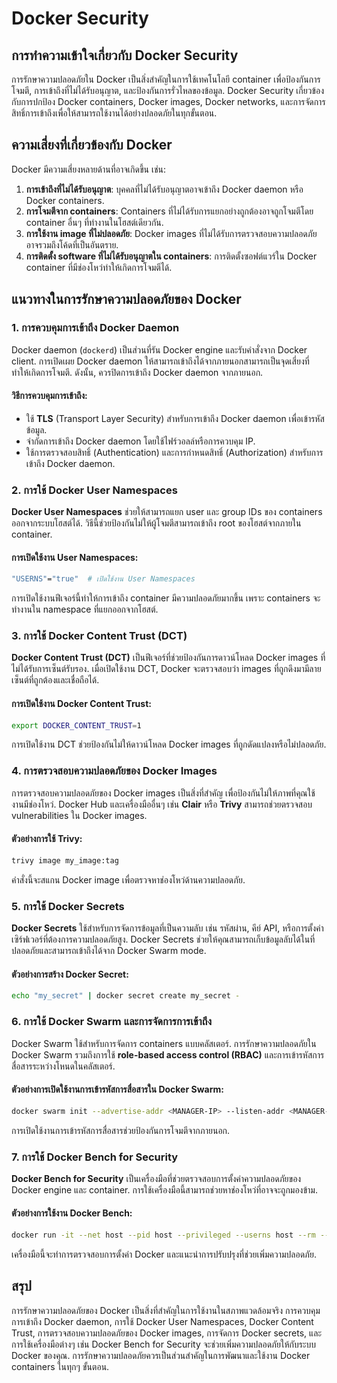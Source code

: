 # Docker Security

## การทำความเข้าใจเกี่ยวกับ Docker Security

การรักษาความปลอดภัยใน Docker เป็นสิ่งสำคัญในการใช้เทคโนโลยี container เพื่อป้องกันการโจมตี, การเข้าถึงที่ไม่ได้รับอนุญาต, และป้องกันการรั่วไหลของข้อมูล. Docker Security เกี่ยวข้องกับการปกป้อง Docker containers, Docker images, Docker networks, และการจัดการสิทธิ์การเข้าถึงเพื่อให้สามารถใช้งานได้อย่างปลอดภัยในทุกขั้นตอน.

## ความเสี่ยงที่เกี่ยวข้องกับ Docker

Docker มีความเสี่ยงหลายด้านที่อาจเกิดขึ้น เช่น:

1. **การเข้าถึงที่ไม่ได้รับอนุญาต**: บุคคลที่ไม่ได้รับอนุญาตอาจเข้าถึง Docker daemon หรือ Docker containers.
2. **การโจมตีจาก containers**: Containers ที่ไม่ได้รับการแยกอย่างถูกต้องอาจถูกโจมตีโดย container อื่นๆ ที่ทำงานในโฮสต์เดียวกัน.
3. **การใช้งาน image ที่ไม่ปลอดภัย**: Docker images ที่ไม่ได้รับการตรวจสอบความปลอดภัยอาจรวมถึงโค้ดที่เป็นอันตราย.
4. **การติดตั้ง software ที่ไม่ได้รับอนุญาตใน containers**: การติดตั้งซอฟต์แวร์ใน Docker container ที่มีช่องโหว่ทำให้เกิดการโจมตีได้.

## แนวทางในการรักษาความปลอดภัยของ Docker

### 1. การควบคุมการเข้าถึง Docker Daemon

Docker daemon (`dockerd`) เป็นส่วนที่รัน Docker engine และรับคำสั่งจาก Docker client. การเปิดเผย Docker daemon ให้สามารถเข้าถึงได้จากภายนอกสามารถเป็นจุดเสี่ยงที่ทำให้เกิดการโจมตี. ดังนั้น, ควรปิดการเข้าถึง Docker daemon จากภายนอก.

#### วิธีการควบคุมการเข้าถึง:

- ใช้ **TLS** (Transport Layer Security) สำหรับการเข้าถึง Docker daemon เพื่อเข้ารหัสข้อมูล.
- จำกัดการเข้าถึง Docker daemon โดยใช้ไฟร์วอลล์หรือการควบคุม IP.
- ใช้การตรวจสอบสิทธิ์ (Authentication) และการกำหนดสิทธิ์ (Authorization) สำหรับการเข้าถึง Docker daemon.

### 2. การใช้ Docker User Namespaces

**Docker User Namespaces** ช่วยให้สามารถแยก user และ group IDs ของ containers ออกจากระบบโฮสต์ได้. วิธีนี้ช่วยป้องกันไม่ให้ผู้โจมตีสามารถเข้าถึง root ของโฮสต์จากภายใน container.

#### การเปิดใช้งาน User Namespaces:

```bash
"USERNS"="true"  # เปิดใช้งาน User Namespaces
```

การเปิดใช้งานฟีเจอร์นี้ทำให้การเข้าถึง container มีความปลอดภัยมากขึ้น เพราะ containers จะทำงานใน namespace ที่แยกออกจากโฮสต์.

### 3. การใช้ Docker Content Trust (DCT)

**Docker Content Trust (DCT)** เป็นฟีเจอร์ที่ช่วยป้องกันการดาวน์โหลด Docker images ที่ไม่ได้รับการเซ็นต์รับรอง. เมื่อเปิดใช้งาน DCT, Docker จะตรวจสอบว่า images ที่ถูกดึงมามีลายเซ็นต์ที่ถูกต้องและเชื่อถือได้.

#### การเปิดใช้งาน Docker Content Trust:

```bash
export DOCKER_CONTENT_TRUST=1
```

การเปิดใช้งาน DCT ช่วยป้องกันไม่ให้ดาวน์โหลด Docker images ที่ถูกดัดแปลงหรือไม่ปลอดภัย.

### 4. การตรวจสอบความปลอดภัยของ Docker Images

การตรวจสอบความปลอดภัยของ Docker images เป็นสิ่งที่สำคัญ เพื่อป้องกันไม่ให้ภาพที่คุณใช้งานมีช่องโหว่. Docker Hub และเครื่องมืออื่นๆ เช่น **Clair** หรือ **Trivy** สามารถช่วยตรวจสอบ vulnerabilities ใน Docker images.

#### ตัวอย่างการใช้ Trivy:

```bash
trivy image my_image:tag
```

คำสั่งนี้จะสแกน Docker image เพื่อตรวจหาช่องโหว่ด้านความปลอดภัย.

### 5. การใช้ Docker Secrets

**Docker Secrets** ใช้สำหรับการจัดการข้อมูลที่เป็นความลับ เช่น รหัสผ่าน, คีย์ API, หรือการตั้งค่าเซิร์ฟเวอร์ที่ต้องการความปลอดภัยสูง. Docker Secrets ช่วยให้คุณสามารถเก็บข้อมูลลับได้ในที่ปลอดภัยและสามารถเข้าถึงได้จาก Docker Swarm mode.

#### ตัวอย่างการสร้าง Docker Secret:

```bash
echo "my_secret" | docker secret create my_secret -
```

### 6. การใช้ Docker Swarm และการจัดการการเข้าถึง

Docker Swarm ใช้สำหรับการจัดการ containers แบบคลัสเตอร์. การรักษาความปลอดภัยใน Docker Swarm รวมถึงการใช้ **role-based access control (RBAC)** และการเข้ารหัสการสื่อสารระหว่างโหนดในคลัสเตอร์.

#### ตัวอย่างการเปิดใช้งานการเข้ารหัสการสื่อสารใน Docker Swarm:

```bash
docker swarm init --advertise-addr <MANAGER-IP> --listen-addr <MANAGER-IP>:2377 --task-history-limit 5 --default-addr-pool 10.0.0.0/24
```

การเปิดใช้งานการเข้ารหัสการสื่อสารช่วยป้องกันการโจมตีจากภายนอก.

### 7. การใช้ Docker Bench for Security

**Docker Bench for Security** เป็นเครื่องมือที่ช่วยตรวจสอบการตั้งค่าความปลอดภัยของ Docker engine และ container. การใช้เครื่องมือนี้สามารถช่วยหาช่องโหว่ที่อาจจะถูกมองข้าม.

#### ตัวอย่างการใช้งาน Docker Bench:

```bash
docker run -it --net host --pid host --privileged --userns host --rm --name docker-bench -v /var/run/docker.sock:/var/run/docker.sock --cap-add=NET_ADMIN docker/docker-bench-security
```

เครื่องมือนี้จะทำการตรวจสอบการตั้งค่า Docker และแนะนำการปรับปรุงที่ช่วยเพิ่มความปลอดภัย.

## สรุป

การรักษาความปลอดภัยของ Docker เป็นสิ่งที่สำคัญในการใช้งานในสภาพแวดล้อมจริง การควบคุมการเข้าถึง Docker daemon, การใช้ Docker User Namespaces, Docker Content Trust, การตรวจสอบความปลอดภัยของ Docker images, การจัดการ Docker secrets, และการใช้เครื่องมือต่างๆ เช่น Docker Bench for Security จะช่วยเพิ่มความปลอดภัยให้กับระบบ Docker ของคุณ. การรักษาความปลอดภัยควรเป็นส่วนสำคัญในการพัฒนาและใช้งาน Docker containers ในทุกๆ ขั้นตอน.